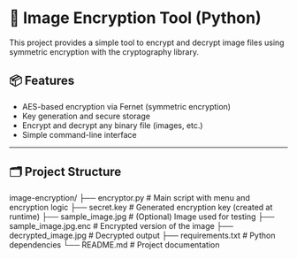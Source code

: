 # 🔐 Image Encryption Tool (Python)

This project provides a simple tool to encrypt and decrypt image files using symmetric encryption with the cryptography library.

## 📦 Features

- AES-based encryption via Fernet (symmetric encryption)
- Key generation and secure storage
- Encrypt and decrypt any binary file (images, etc.)
- Simple command-line interface

---

## 🗂️ Project Structure

image-encryption/
├── encryptor.py          # Main script with menu and encryption logic
├── secret.key            # Generated encryption key (created at runtime)
├── sample_image.jpg      # (Optional) Image used for testing
├── sample_image.jpg.enc  # Encrypted version of the image
├── decrypted_image.jpg   # Decrypted output
├── requirements.txt      # Python dependencies
└── README.md             # Project documentation
